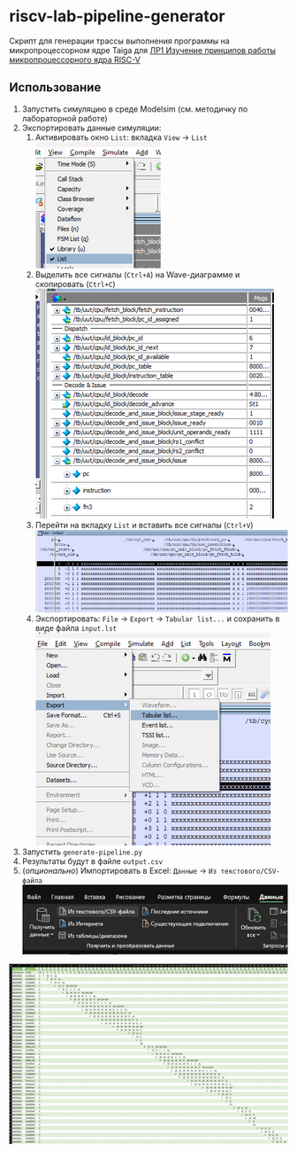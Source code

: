 # riscv-lab-pipeline-generator
Скрипт для генерации трассы выполнения программы на микропроцессорном ядре Taiga для [ЛР1 Изучение принципов работы микропроцессорного ядра RISC-V](https://gitlab.com/sibragimov/riscv-lab/-/blob/main/main.adoc) 

## Использование

1. Запустить симуляцию в среде Modelsim (см. методичку по лабораторной работе)
2. Экспортировать данные симуляции:
   1. Активировать окно `List`: вкладка `View` -> `List`
      ![list-tab-activate](docs/list-tab-activate.png)
   2. Выделить все сигналы (`Ctrl+A`) на Wave-диаграмме и скопировать (`Ctrl+C`)
      ![select-and-copy-all-signals](docs/select-and-copy-all-signals.png)
   3. Перейти на вкладку `List` и вставить все сигналы (`Ctrl+V`)
      ![paste-signals-on-list-tab](docs/paste-signals-on-list-tab.png)
   4. Экспортировать: `File` -> `Export` -> `Tabular list...` и сохранить в виде файла `input.lst`
      ![export-list-tab](docs/export-list-tab.png)
3. Запустить `generate-pipeline.py`
4. Результаты будут в файле `output.csv`
5. (_опционально_) Импортировать в Excel: `Данные` -> `Из текстового/CSV-файла`
   ![excel-import-csv](docs/excel-import-csv.png)

![excel-results](docs/excel-results.png)